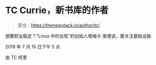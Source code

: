 # TC Currie，新书库的作者

> 原文：<https://thenewstack.io/author/tc/>

想要职业稳定？“Linux 中的女性”的创始人塔梅卡·里德说，要关注基础设施

2019 年 7 月 15 日下午 5 点

由 TC 柯里